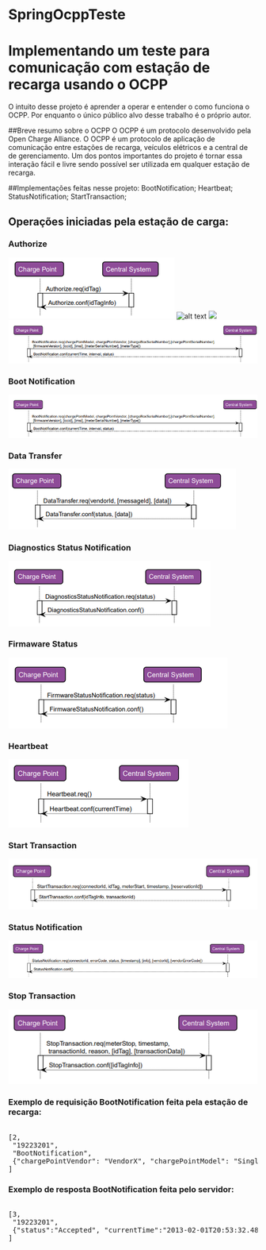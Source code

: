 # SpringOcppTeste
# Implementando um teste para comunicação com estação de recarga usando o OCPP

O intuito desse projeto é aprender a operar e entender o como funciona o OCPP. Por enquanto o único público alvo desse trabalho é o próprio autor.


##Breve resumo sobre o OCPP
O OCPP é um protocolo desenvolvido pela Open Charge Alliance. O OCPP é um protocolo de aplicação
de comunicação entre estações de recarga, veículos elétricos e a central de de gerenciamento. Um dos pontos importantes 
do projeto é tornar essa interação fácil e livre
sendo possível ser utilizada em qualquer estação de recarga.

##Implementações feitas nesse projeto:
BootNotification;
Heartbeat;
StatusNotification;
StartTransaction;

## Operações iniciadas pela estação de carga:

### Authorize
![Screenshot](authorize.PNG)
![alt text](https://github.com/LucasJordi/SpringOcppTeste/img/authorize.PNG?raw=true)
<img src="https://github.com/LucasJordi/SpringOcppTeste/img/authorize.PNG?raw=true"/>
![plot](./img/boot.png)

### Boot Notification
<img src="./img/boot.png"/>

### Data Transfer
<img src="./img/data.png"/>

### Diagnostics Status Notification
<img src="./img/diagnost.png"/>

### Firmaware Status
<img src="./img/firm.png"/>

### Heartbeat
<img src="./img/heart.png"/>

### Start Transaction
<img src="./img/start.png"/>

### Status Notification
<img src="./img/status.png"/>

### Stop Transaction
<img src="./img/stop.png"/>

### Exemplo de requisição BootNotification feita pela estação de recarga:

<pre> 
[2,
 "19223201",
 "BootNotification",
 {"chargePointVendor": "VendorX", "chargePointModel": "SingleSocketCharger"}
]
</pre> 

### Exemplo de resposta BootNotification feita pelo servidor:

<pre> 
[3,
 "19223201",
 {"status":"Accepted", "currentTime":"2013-02-01T20:53:32.486Z", "heartbeatInterval":300}
]
</pre> 






